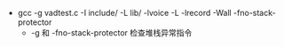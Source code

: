 * gcc -g vadtest.c  -I include/ -L lib/ -lvoice -L -lrecord -Wall -fno-stack-protector	
	- -g 和  -fno-stack-protector	检查堆栈异常指令